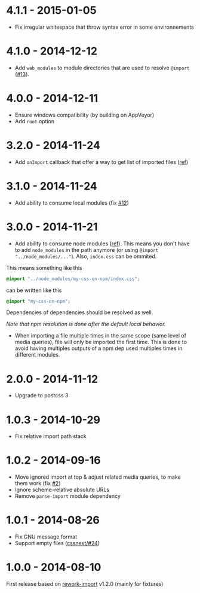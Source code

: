 # 4.1.1 - 2015-01-05

- Fix irregular whitespace that throw syntax error in some environnements

# 4.1.0 - 2014-12-12

- Add `web_modules` to module directories that are used to resolve `@import` ([#13](https://github.com/postcss/postcss-import/issues/13)).

# 4.0.0 - 2014-12-11

- Ensure windows compatibility (by building on AppVeyor)
- Add `root` option

# 3.2.0 - 2014-11-24

- Add `onImport` callback that offer a way to get list of imported files ([ref](https://github.com/postcss/postcss-import/issues/9))

# 3.1.0 - 2014-11-24

- Add ability to consume local modules (fix [#12](https://github.com/postcss/postcss-import/issues/12))

# 3.0.0 - 2014-11-21

- Add ability to consume node modules ([ref](https://github.com/postcss/postcss-import/issues/7)).
This means you don't have to add `node_modules` in the path anymore (or using `@import "../node_modules/..."`).
Also, `index.css` can be ommited.

This means something like this

```css
@import "../node_modules/my-css-on-npm/index.css";
```

can be written like this

```css
@import "my-css-on-npm";
```

Dependencies of dependencies should be resolved as well.

_Note that npm resolution is done after the default local behavior._

- When importing a file multiple times in the same scope (same level of media queries), file will only be imported the first time.
This is done to avoid having multiples outputs of a npm dep used multiples times in different modules.

# 2.0.0 - 2014-11-12

- Upgrade to postcss 3

# 1.0.3 - 2014-10-29

- Fix relative import path stack

# 1.0.2 - 2014-09-16

- Move ignored import at top & adjust related media queries, to make them work (fix [#2](https://github.com/postcss/postcss-import/issues/2))
- Ignore scheme-relative absolute URLs
- Remove `parse-import` module dependency

# 1.0.1 - 2014-08-26

- Fix GNU message format
- Support empty files ([cssnext/#24](https://github.com/putaindecode/cssnext/issues/24))

# 1.0.0 - 2014-08-10

First release based on [rework-import](https://github.com/reworkcss/rework-import) v1.2.0 (mainly for fixtures)
